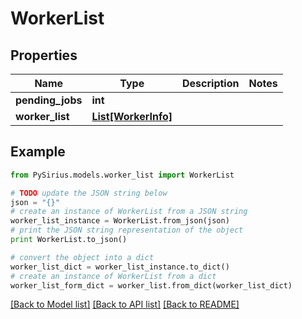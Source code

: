 # WorkerList


## Properties

Name | Type | Description | Notes
------------ | ------------- | ------------- | -------------
**pending_jobs** | **int** |  | 
**worker_list** | [**List[WorkerInfo]**](WorkerInfo.md) |  | 

## Example

```python
from PySirius.models.worker_list import WorkerList

# TODO update the JSON string below
json = "{}"
# create an instance of WorkerList from a JSON string
worker_list_instance = WorkerList.from_json(json)
# print the JSON string representation of the object
print WorkerList.to_json()

# convert the object into a dict
worker_list_dict = worker_list_instance.to_dict()
# create an instance of WorkerList from a dict
worker_list_form_dict = worker_list.from_dict(worker_list_dict)
```
[[Back to Model list]](../README.md#documentation-for-models) [[Back to API list]](../README.md#documentation-for-api-endpoints) [[Back to README]](../README.md)


